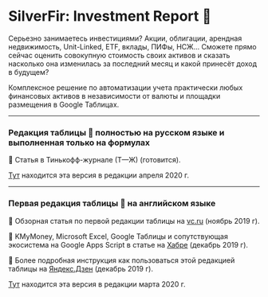 # SilverFir: Investment Report :evergreen_tree:
Серьезно занимаетесь инвестициями? Акции, облигации, арендная недвижимость, Unit-Linked, ETF, вклады, ПИФы, НСЖ… Сможете прямо сейчас оценить совокупную стоимость своих активов и сказать насколько она изменилась за последний месяц и какой принесёт доход в будущем?

Комплексное решение по автоматизации учета практически любых финансовых активов в независимости от валюты и площадки размещения в Google Таблицах.

* * * * *

### Редакция таблицы :evergreen_tree: полностью на русском языке и выполненная только на формулах
:round_pushpin: Статья в Тинькофф-журнале (Т—Ж) (готовится).

[Тут](https://github.com/empenoso/SilverFir-Investment-Report/) находится эта версия в редакции апреля 2020 г.

* * * * *

### Первая редакция таблицы :evergreen_tree: на английском языке
:round_pushpin: Обзорная статья по первой редакции таблицы на [vc.ru](https://vc.ru/finance/92990-upravlencheskiy-uchet-lichnyh-aktivov) (ноябрь 2019 г).

:round_pushpin: KMyMoney, Microsoft Excel, Google Таблицы и сопутствующая экосистема на Google Apps Script в статье на [Хабре](https://habr.com/ru/post/477920/#Google) (декабрь 2019 г).

:round_pushpin: Более подробная инструкция как пользоваться этой редакцией таблицы на [Яндекс.Дзен](https://zen.yandex.ru/media/id/5dfb4f5af73d9d00ae13157e/googletablica-pomojet-podschitat-vashi-finansovye-aktivy--5dfb53f91febd400b9d08780?ref=github.com) (декабрь 2019 г).

[Тут](https://docs.google.com/spreadsheets/d/1iNhWf2WdEFzD41gd6Zl98ILGu4KBg8Hr9gETJHr-4bc/edit?usp=sharing) находится эта версия в редакции марта 2020 г.
